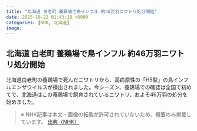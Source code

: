 ```yaml
---
title: "北海道 白老町 養鶏場で鳥インフル 約46万羽ニワトリ処分開始"
date: 2025-10-22 01:43:18 +0900
categories: [NHK, 北海道]
image: 
---
```

## 北海道 白老町 養鶏場で鳥インフル 約46万羽ニワトリ処分開始

北海道白老町の養鶏場で死んだニワトリから、高病原性の「H5型」の鳥インフルエンザウイルスが検出されました。今シーズン、養鶏場での確認は全国で初めてで、北海道はこの養鶏場で飼育されているニワトリ、およそ46万羽の処分を始めました。

> ※ NHK記事は本文・画像の転載が許可されていないため、概要のみ掲載しています。
[出典（NHK）](http://www3.nhk.or.jp/news/html/20251022/k10014955351000.html)
